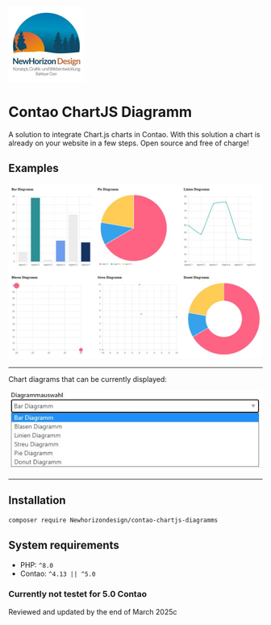 ![Alt text](docs/logo.jpg?raw=true "logo")

# Contao ChartJS Diagramm

A solution to integrate Chart.js charts in Contao. With this solution a chart is already on your website in a few steps. Open source and free of charge!

## Examples

!["ChartJS examples in Contao"](docs/chart_beispiele.jpg?raw=true)
***

Chart diagrams that can be currently displayed:

!["ChartJS Chart examples in Contao Backend"](docs/diagramm_typen.jpg?raw=true)
***

## Installation

```bash
composer require Newhorizondesign/contao-chartjs-diagramms
```

## System requirements

- PHP: `^8.0`
- Contao: `^4.13 || ^5.0`

### Currently not testet for 5.0 Contao

Reviewed and updated by the end of March 2025c
